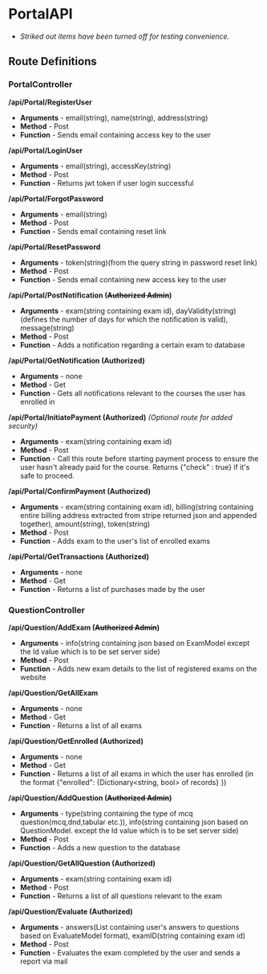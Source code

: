 # PortalAPI

- _Striked out items have been turned off for testing convenience._

## Route Definitions 

### PortalController

**/api/Portal/RegisterUser**

- **Arguments** \- email(string), name(string), address(string)
- **Method** \- Post
- **Function** \- Sends email containing access key to the user

**/api/Portal/LoginUser**

- **Arguments** \- email(string), accessKey(string)
- **Method** \- Post
- **Function** \- Returns jwt token if user login successful

**/api/Portal/ForgotPassword**

- **Arguments** \- email(string)
- **Method** \- Post
- **Function** \- Sends email containing reset link

**/api/Portal/ResetPassword**

- **Arguments** \- token(string)(from the query string in password reset link)
- **Method** \- Post
- **Function** \- Sends email containing new access key to the user

**/api/Portal/PostNotification (~~Authorized Admin~~)**

- **Arguments** \- exam(string containing exam id), dayValidity(string)(defines the number of days for which the notification is valid), message(string)
- **Method** \- Post
- **Function** \- Adds a notification regarding a certain exam to database

**/api/Portal/GetNotification (Authorized)**

- **Arguments** \- none
- **Method** \- Get
- **Function** \- Gets all notifications relevant to the courses the user has enrolled in 

**/api/Portal/InitiatePayment (Authorized)** *(Optional route for added security)*

- **Arguments** \- exam(string containing exam id)
- **Method** \- Post
- **Function** \- Call this route before starting payment process to ensure the user hasn't already paid for the course. Returns {"check" : true} if it's safe to proceed. 

**/api/Portal/ConfirmPayment (Authorized)**

- **Arguments** \- exam(string containing exam id), billing(string containing entire billing address extracted from stripe returned json and appended together), amount(string), token(string)
- **Method** \- Post
- **Function** \- Adds exam to the user's list of enrolled exams

**/api/Portal/GetTransactions (Authorized)**

- **Arguments** \- none
- **Method** \- Get
- **Function** \- Returns a list of purchases made by the user

### QuestionController

**/api/Question/AddExam (~~Authorized Admin~~)**

- **Arguments** \- info(string containing json based on ExamModel except the Id value which is to be set server side)
- **Method** \- Post
- **Function** \- Adds new exam details to the list of registered exams on the website 

**/api/Question/GetAllExam**

- **Arguments** \- none
- **Method** \- Get
- **Function** \- Returns a list of all exams

**/api/Question/GetEnrolled (Authorized)**

- **Arguments** \- none
- **Method** \- Get
- **Function** \- Returns a list of all exams in which the user has enrolled (in the format {"enrolled": {Dictionary<string, bool> of records} })


**/api/Question/AddQuestion (~~Authorized Admin~~)**

- **Arguments** \- type(string containing the type of mcq question(mcq,dnd,tabular etc.)), info(string containing json based on QuestionModel.<modeltype> except the Id value which is to be set server side)
- **Method** \- Post
- **Function** \- Adds a new question to the database

**/api/Question/GetAllQuestion (Authorized)**

- **Arguments** \- exam(string containing exam id)
- **Method** \- Post
- **Function** \- Returns a list of all questions relevant to the exam

**/api/Question/Evaluate (Authorized)**

- **Arguments** \- answers(List<EvaluateModel> containing user's answers to questions based on EvaluateModel format), examID(string containing exam id)
- **Method** \- Post
- **Function** \- Evaluates the exam completed by the user and sends a report via mail



